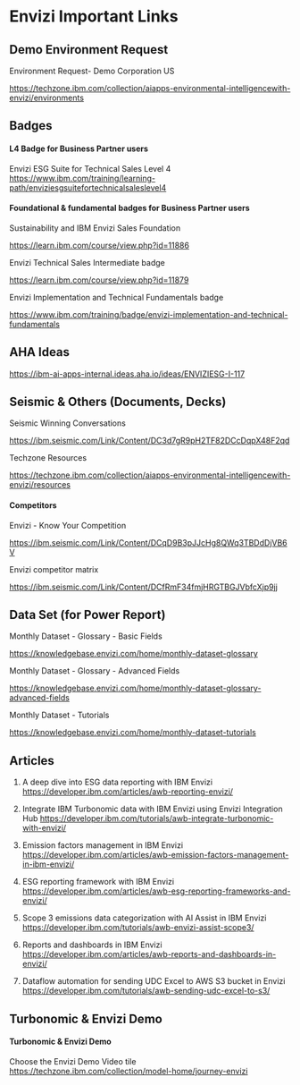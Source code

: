 # Envizi Important Links


## Demo Environment Request

Environment Request- Demo Corporation US

https://techzone.ibm.com/collection/aiapps-environmental-intelligencewith-envizi/environments


## Badges 

#### L4 Badge for Business Partner users

Envizi ESG Suite for Technical Sales Level 4 https://www.ibm.com/training/learning-path/enviziesgsuitefortechnicalsaleslevel4

#### Foundational & fundamental badges for Business Partner users

Sustainability and IBM Envizi Sales Foundation

https://learn.ibm.com/course/view.php?id=11886

Envizi Technical Sales Intermediate badge

https://learn.ibm.com/course/view.php?id=11879

Envizi Implementation and Technical Fundamentals badge

https://www.ibm.com/training/badge/envizi-implementation-and-technical-fundamentals

## AHA Ideas

https://ibm-ai-apps-internal.ideas.aha.io/ideas/ENVIZIESG-I-117


## Seismic & Others (Documents, Decks)

Seismic Winning Conversations 

https://ibm.seismic.com/Link/Content/DC3d7gR9pH2TF82DCcDqpX48F2qd

Techzone Resources 

https://techzone.ibm.com/collection/aiapps-environmental-intelligencewith-envizi/resources

#### Competitors

Envizi - Know Your Competition

https://ibm.seismic.com/Link/Content/DCqD9B3pJJcHg8QWq3TBDdDjVB6V

Envizi competitor matrix

https://ibm.seismic.com/Link/Content/DCfRmF34fmjHRGTBGJVbfcXjp9jj


## Data Set (for Power Report)

Monthly Dataset - Glossary - Basic Fields

https://knowledgebase.envizi.com/home/monthly-dataset-glossary

Monthly Dataset - Glossary - Advanced Fields

https://knowledgebase.envizi.com/home/monthly-dataset-glossary-advanced-fields

Monthly Dataset - Tutorials

https://knowledgebase.envizi.com/home/monthly-dataset-tutorials


## Articles

1. A deep dive into ESG data reporting with IBM Envizi
https://developer.ibm.com/articles/awb-reporting-envizi/

2. Integrate IBM Turbonomic data with IBM Envizi using Envizi Integration Hub
https://developer.ibm.com/tutorials/awb-integrate-turbonomic-with-envizi/

3. Emission factors management in IBM Envizi
https://developer.ibm.com/articles/awb-emission-factors-management-in-ibm-envizi/

4. ESG reporting framework with IBM Envizi
https://developer.ibm.com/articles/awb-esg-reporting-frameworks-and-envizi/

5. Scope 3 emissions data categorization with AI Assist in IBM Envizi
https://developer.ibm.com/tutorials/awb-envizi-assist-scope3/

6. Reports and dashboards in IBM Envizi
https://developer.ibm.com/articles/awb-reports-and-dashboards-in-envizi/

7. Dataflow automation for sending UDC Excel to AWS S3 bucket in Envizi
https://developer.ibm.com/tutorials/awb-sending-udc-excel-to-s3/


## Turbonomic & Envizi Demo

#### Turbonomic & Envizi Demo

Choose the Envizi Demo Video tile
https://techzone.ibm.com/collection/model-home/journey-envizi


